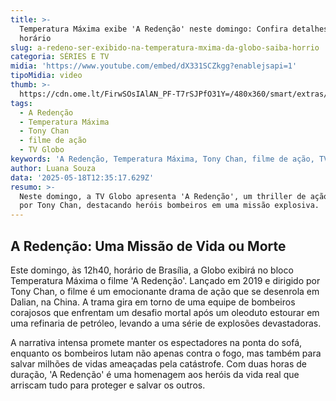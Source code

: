 ```yaml
---
title: >-
  Temperatura Máxima exibe 'A Redenção' neste domingo: Confira detalhes e
  horário
slug: a-redeno-ser-exibido-na-temperatura-mxima-da-globo-saiba-horrio
categoria: SÉRIES E TV
midia: 'https://www.youtube.com/embed/dX331SCZkgg?enablejsapi=1'
tipoMidia: video
thumb: >-
  https://cdn.ome.lt/FirwSOsIAlAN_PF-T7rSJPfO31Y=/480x360/smart/extras/conteudos/aredencao.jpg
tags:
  - A Redenção
  - Temperatura Máxima
  - Tony Chan
  - filme de ação
  - TV Globo
keywords: 'A Redenção, Temperatura Máxima, Tony Chan, filme de ação, TV Globo'
author: Luana Souza
data: '2025-05-18T12:35:17.629Z'
resumo: >-
  Neste domingo, a TV Globo apresenta 'A Redenção', um thriller de ação dirigido
  por Tony Chan, destacando heróis bombeiros em uma missão explosiva.
---
```


## A Redenção: Uma Missão de Vida ou Morte

Este domingo, às 12h40, horário de Brasília, a Globo exibirá no bloco Temperatura Máxima o filme 'A Redenção'. Lançado em 2019 e dirigido por Tony Chan, o filme é um emocionante drama de ação que se desenrola em Dalian, na China. A trama gira em torno de uma equipe de bombeiros corajosos que enfrentam um desafio mortal após um oleoduto estourar em uma refinaria de petróleo, levando a uma série de explosões devastadoras.

A narrativa intensa promete manter os espectadores na ponta do sofá, enquanto os bombeiros lutam não apenas contra o fogo, mas também para salvar milhões de vidas ameaçadas pela catástrofe. Com duas horas de duração, 'A Redenção' é uma homenagem aos heróis da vida real que arriscam tudo para proteger e salvar os outros.
